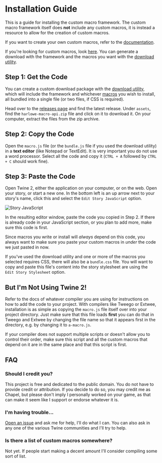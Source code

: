 # Installation Guide

This is a guide for installing the custom macro framework. The custom macro framework itself does **not** include any custom macros, it is instead a resource to allow for the creation of custom macros. 

If you want to create your own custom macros, refer to the [documentation](README.md).

If you're looking for custom macros, look [here](examples/main.md). You can generate a download with the framework and the macros you want with the [download utility](./download ":ignore").

## Step 1: Get the Code

You can create a custom download package with the [download utility](./download ":ignore"), which will include the framework and whichever [macros](examples/main.md) you wish to install, all bundled into a single file (or two files, if CSS is required).

Head over to the [releases page](https://github.com/ChapelR/harlowe-macro-api/releases) and find the latest release. Under `assets`, find the `harlowe-macro-api.zip` file and click on it to download it. On your computer, extract the files from the zip archive.

## Step 2: Copy the Code

Open the `macro.js` file (or the `bundle.js` file if you used the download utility) in a **text editor** (like Notepad or TextEdit). It is very important you do not use a word processor. Select all the code and copy it (`CTRL + A` followed by `CTRL + C` should work fine).

## Step 3: Paste the Code

Open Twine 2, either the application on your computer, or on the web. Open your story, or start a new one. In the bottom left is an up arrow next to your story's name, click this and select the `Edit Story JavaScript` option.

![Story JavaScript](https://i.imgur.com/lY52aWU.jpg)

In the resulting editor window, paste the code you copied in Step 2. If there is already code in your JavaScript section, or you plan to add more, make sure this code is first.

Since macros you write or install will *always* depend on this code, you always want to make sure you paste your custom macros in *under* the code we just pasted in now.

If you've used the download utility and one or more of the macros you selected requires CSS, there will also be a `bundle.css` file. You will want to copy and paste this file's content into the story stylesheet are using the `Edit Story Stylesheet` option.

## But I'm Not Using Twine 2!

Refer to the docs of whatever compiler you are using for instructions on how to add the code to your project. With compilers like Tweego or Extwee, installation is as simple as copying the `macro.js` file itself over into your project directory. Just make sure that this file loads **first** you can do that in Tweego and Extwee by changing the file name so that it appears first in the directory, e.g. by changing it to `a-macro.js`.

If your compiler does not support multiple scripts or doesn't allow you to control their order, make sure this script and all the custom macros that depend on it are in the same place and that this script is first.

## FAQ

### Should I credit you?

This project is free and dedicated to the public domain. You do not have to provide credit or attribution. If you decide to do so, you may credit me as Chapel, but please don't imply I personally worked on your game, as that can make it seem like I support or endorse whatever it is.

### I'm having trouble...

[Open an issue](https://github.com/ChapelR/harlowe-macro-api/issues) and ask me for help, I'll do what I can. You can also ask in any one of the various Twine communities and I'll try to help.

### Is there a list of custom macros somewhere?

Not yet. If people start making a decent amount I'll consider compiling some sort of list.
